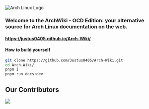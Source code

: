 ![Arch Linux Logo](https://archlinux.org/static/logos/archlinux-logo-light-scalable.1ae4cc2e2469.svg)

### Welcome to the ArchWiki - OCD Edition: your alternative source for Arch Linux documentation on the web.

#### https://justus0405.github.io/Arch-Wiki/

#### How to build yourself
```sh
git clone https://github.com/Justus0405/Arch-Wiki.git
cd Arch-Wiki/
pnpm i
pnpm run docs:dev
```

## Our Contributors
<a href="https://github.com/Justus0405/Arch-Wiki/graphs/contributors">
  <img src="https://contrib.rocks/image?repo=Justus0405/Arch-Wiki&columns=15" />
</a>
